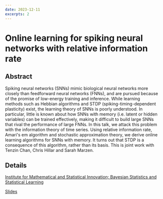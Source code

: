 ```yaml
---
date: 2023-12-11
excerpts: 2
---
```


# Online learning for spiking neural networks with relative information rate

## Abstract

Spiking neural networks (SNNs) mimic biological neural networks more closely than feedforward neural networks (FNNs), and are pursued because of the promise of low-energy training and inference. While learning methods such as Hebbian algorithms and STDP (spiking-timing-dependent plasticity) exist, the learning theory of SNNs is poorly understood. In particular, little is known about how SNNs with memory (i.e. latent or hidden variables) can be trained effectively, making it difficult to build large SNNs that rival the performance of large FNNs. In this talk, we attack this problem with the information theory of time series. Using relative information rate, Amari's em algorithm and stochastic approximation theory, we derive online learning algorithms for SNNs with memory. It turns out that STDP is a consequence of this algorithm, rather than its basis. This is joint work with Tenzin Chan, Chris Hillar and Sarah Marzen.

## Details
[Institute for Mathematical and Statistical Innovation; Bayesian Statistics and Statistical Learning](https://www.imsi.institute/activities/bayesian-statistics-and-statistical-learning-new-directions-in-algebraic-statistics/)

[Slides](https://w3id.org/people/shaoweilin/public/20231211-imsi.pdf)
